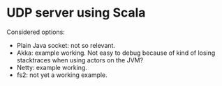 # UDP server using Scala

Considered options:

* Plain Java socket: not so relevant.
* Akka: example working. Not easy to debug because of kind of losing
  stacktraces when using actors on the JVM?
* Netty: example working.
* fs2: not yet a working example.
